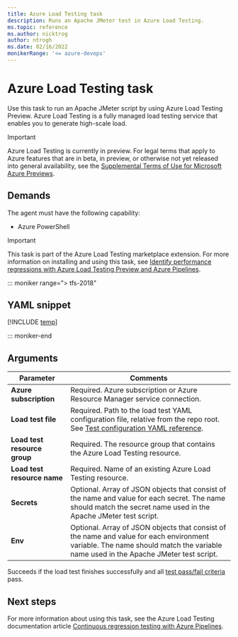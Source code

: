```yaml
---
title: Azure Load Testing task
description: Runs an Apache JMeter test in Azure Load Testing.
ms.topic: reference
ms.author: nicktrog
author: ntrogh
ms.date: 02/16/2022
monikerRange: '<= azure-devops'
---
```


# Azure Load Testing task

Use this task to run an Apache JMeter script by using Azure Load Testing Preview. Azure Load Testing is a fully managed load testing service that enables you to generate high-scale load.

> [!IMPORTANT]
> Azure Load Testing is currently in preview. For legal terms that apply to Azure features that are in beta, in preview, or otherwise not yet released into general availability, see the [Supplemental Terms of Use for Microsoft Azure Previews](https://azure.microsoft.com/support/legal/preview-supplemental-terms/).

## Demands

The agent must have the following capability:

* Azure PowerShell

> [!IMPORTANT]
> This task is part of the Azure Load Testing marketplace extension. For more information on installing and using this task, see [Identify performance regressions with Azure Load Testing Preview and Azure Pipelines](/azure/load-testing/tutorial-cicd-azure-pipelines).

::: moniker range="> tfs-2018"

## YAML snippet

[!INCLUDE [temp](../includes/yaml/azure-load-testing-v1.md)]

::: moniker-end

## Arguments

| Parameter                    | Comments                                                                    |
|------------------------------|-----------------------------------------------------------------------------|
| **Azure subscription**       | Required. Azure subscription or Azure Resource Manager service connection.  |
| **Load test file**           | Required. Path to the load test YAML configuration file, relative from the repo root. <BR>See [Test configuration YAML reference](/azure/load-testing/reference-test-config-yaml).   |
| **Load test resource group** | Required. The resource group that contains the Azure Load Testing resource. |
| **Load test resource name**  | Required. Name of an existing Azure Load Testing resource.                  |
| **Secrets**                  | Optional. Array of JSON objects that consist of the name and value for each secret. The name should match the secret name used in the Apache JMeter test script. |
| **Env**                      | Optional. Array of JSON objects that consist of the name and value for each environment variable. The name should match the variable name used in the Apache JMeter test script. |

Succeeds if the load test finishes successfully and all [test pass/fail criteria](/azure/load-testing/how-to-define-test-criteria) pass.

## Next steps

For more information about using this task, see the Azure Load Testing documentation article [Continuous regression testing with Azure Pipelines](/azure/load-testing/tutorial-cicd-azure-pipelines).
